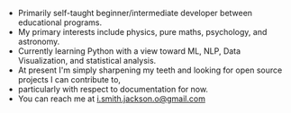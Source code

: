 - Primarily self-taught beginner/intermediate developer between educational programs. 
- My primary interests include physics, pure maths, psychology, and astronomy. 
- Currently learning Python with a view toward ML, NLP, Data Visualization, and statistical analysis.
- At present I'm simply sharpening my teeth and looking for open source projects I can contribute to, 
- particularly with respect to documentation for now. 
- You can reach me at i.smith.jackson.o@gmail.com

